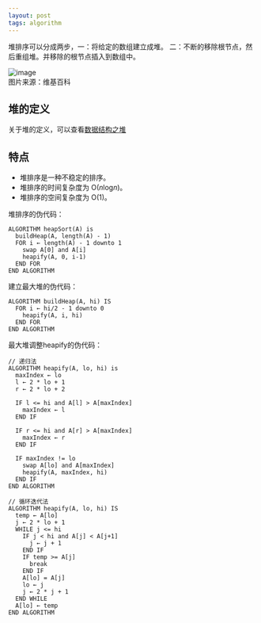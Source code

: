 ```yaml
---
layout: post
tags: algorithm
---
```

堆排序可以分成两步，一：将给定的数组建立成堆。 二：不断的移除根节点，然后重组堆。并移除的根节点插入到数组中。   

![image](../../../images/Heap_sort.gif)  
图片来源：维基百科

## 堆的定义
关于堆的定义，可以查看[数据结构之堆](./2018-10-18__数据结构之堆.md)

## 特点
- 堆排序是一种不稳定的排序。
- 堆排序的时间复杂度为 O(<i>n</i>log<i>n</i>)。
- 堆排序的空间复杂度为 O(1)。   

堆排序的伪代码：
```
ALGORITHM heapSort(A) is
  buildHeap(A, length(A) - 1)
  FOR i ← length(A) - 1 downto 1
    swap A[0] and A[i]
    heapify(A, 0, i-1)
  END FOR
END ALGORITHM
```

建立最大堆的伪代码：
```
ALGORITHM buildHeap(A, hi) IS
  FOR i ← hi/2 - 1 downto 0
    heapify(A, i, hi)
  END FOR
END ALGORITHM
```

最大堆调整heapify的伪代码：
```
// 递归法
ALGORITHM heapify(A, lo, hi) is
  maxIndex ← lo
  l ← 2 * lo + 1
  r ← 2 * lo + 2

  IF l <= hi and A[l] > A[maxIndex]
    maxIndex ← l
  END IF

  IF r <= hi and A[r] > A[maxIndex]
    maxIndex ← r
  END IF

  IF maxIndex != lo
    swap A[lo] and A[maxIndex]
    heapify(A, maxIndex, hi)
  END IF
END ALGORITHM

// 循环迭代法
ALGORITHM heapify(A, lo, hi) IS
  temp ← A[lo]
  j ← 2 * lo + 1
  WHILE j <= hi
    IF j < hi and A[j] < A[j+1]
      j ← j + 1
    END IF
    IF temp >= A[j] 
      break
    END IF
    A[lo] = A[j]
    lo ← j
    j ← 2 * j + 1
  END WHILE
  A[lo] ← temp
END ALGORITHM
```
